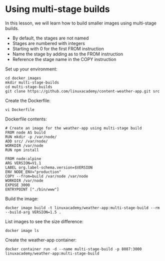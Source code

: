 # Using multi-stage builds

In this lesson, we will learn how to build smaller images using multi-stage builds.
- By default, the stages are not named
- Stages are numbered with integers
- Starting with 0 for the first FROM instruction
- Name the stage by adding as to the FROM instruction
- Reference the stage name in the COPY instruction

Set up your environment:
```
cd docker_images
mkdir multi-stage-builds
cd multi-stage-builds
git clone https://github.com/linuxacademy/content-weather-app.git src
```

Create the Dockerfile:
```
vi Dockerfile
```

Dockerfile contents:
```
# Create an image for the weather-app using multi-stage build
FROM node AS build
RUN mkdir -p /var/node/
ADD src/ /var/node/
WORKDIR /var/node
RUN npm install

FROM node:alpine
ARG VERSION=V1.1
LABEL org.label-schema.version=$VERSION
ENV NODE_ENV="production"
COPY --from=build /var/node /var/node
WORKDIR /var/node
EXPOSE 3000
ENTRYPOINT ["./bin/www"]
```

Build the image:
```
docker image build -t linuxacademy/weather-app:multi-stage-build --rm --build-arg VERSION=1.5 .
```

List images to see the size difference:
```
docker image ls
```

Create the weather-app container:
```
docker container run -d --name multi-stage-build -p 8087:3000 linuxacademy/weather-app:multi-stage-build
```
